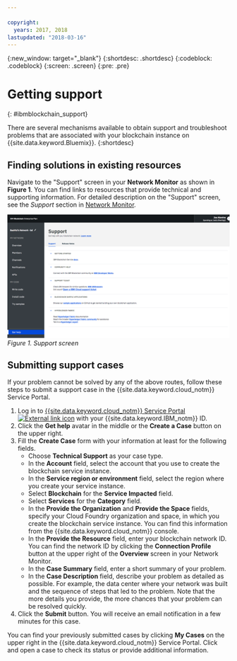 ```yaml
---

copyright:
  years: 2017, 2018
lastupdated: "2018-03-16"
---
```


{:new_window: target="_blank"}
{:shortdesc: .shortdesc}
{:codeblock: .codeblock}
{:screen: .screen}
{:pre: .pre}


# Getting support
{: #ibmblockchain_support}


There are several mechanisms available to obtain support and troubleshoot problems that are associated with your blockchain instance on {{site.data.keyword.Bluemix}}.
{:shortdesc}


## Finding solutions in existing resources

Navigate to the "Support" screen in your **Network Monitor** as shown in **Figure 1**.  You can find links to resources that provide technical and supporting information.  For detailed description on the "Support" screen, see the *Support* section in [Network Monitor](v10_dashboard.html).

![](images/support.png "Support screen")
*Figure 1. Support screen*


## Submitting support cases

If your problem cannot be solved by any of the above routes, follow these steps to submit a support case in the {{site.data.keyword.cloud_notm}} Service Portal.

1. Log in to [{{site.data.keyword.cloud_notm}} Service Portal ![External link icon](images/external_link.svg "External link icon")](https://ibm.biz/ibmcloudsupport) with your {{site.data.keyword.IBM_notm}} ID.
2. Click the **Get help** avatar in the middle or the **Create a Case** button on the upper right.
3. Fill the **Create Case** form with your information at least for the following fields.  
    - Choose **Technical Support** as your case type.
    - In the **Account** field, select the account that you use to create the blockchain service instance.
    - In the **Service region or environment** field, select the region where you create your service instance.
    - Select **Blockchain** for the **Service Impacted** field.
    - Select **Services** for the **Category** field.
    - In the **Provide the Organization** and **Provide the Space** fields, specify your Cloud Foundry organization and space, in which you create the blockchain service instance.  You can find this information from the {{site.data.keyword.cloud_notm}} console.
    - In the **Provide the Resource** field, enter your blockchain network ID. You can find the network ID by clicking the **Connection Profile** button at the upper right of the **Overview** screen in your Network Monitor.
    - In the **Case Summary** field, enter a short summary of your problem.
    - In the **Case Description** field, describe your problem as detailed as possible.  For example, the data center where your network was built and the sequence of steps that led to the problem.  Note that the more details you provide, the more chances that your problem can be resolved quickly.
4. Click the **Submit** button.  You will receive an email notification in a few minutes for this case.
  
   
You can find your previously submitted cases by clicking **My Cases** on the upper right in the {{site.data.keyword.cloud_notm}} Service Portal.  Click and open a case to check its status or provide additional information.
